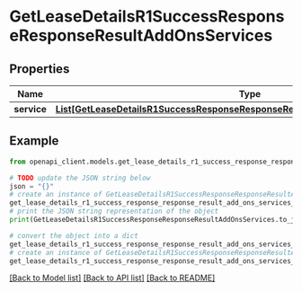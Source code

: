 # GetLeaseDetailsR1SuccessResponseResponseResultAddOnsServices


## Properties

Name | Type | Description | Notes
------------ | ------------- | ------------- | -------------
**service** | [**List[GetLeaseDetailsR1SuccessResponseResponseResultAddOnsServicesServiceInner]**](GetLeaseDetailsR1SuccessResponseResponseResultAddOnsServicesServiceInner.md) |  | 

## Example

```python
from openapi_client.models.get_lease_details_r1_success_response_response_result_add_ons_services import GetLeaseDetailsR1SuccessResponseResponseResultAddOnsServices

# TODO update the JSON string below
json = "{}"
# create an instance of GetLeaseDetailsR1SuccessResponseResponseResultAddOnsServices from a JSON string
get_lease_details_r1_success_response_response_result_add_ons_services_instance = GetLeaseDetailsR1SuccessResponseResponseResultAddOnsServices.from_json(json)
# print the JSON string representation of the object
print(GetLeaseDetailsR1SuccessResponseResponseResultAddOnsServices.to_json())

# convert the object into a dict
get_lease_details_r1_success_response_response_result_add_ons_services_dict = get_lease_details_r1_success_response_response_result_add_ons_services_instance.to_dict()
# create an instance of GetLeaseDetailsR1SuccessResponseResponseResultAddOnsServices from a dict
get_lease_details_r1_success_response_response_result_add_ons_services_from_dict = GetLeaseDetailsR1SuccessResponseResponseResultAddOnsServices.from_dict(get_lease_details_r1_success_response_response_result_add_ons_services_dict)
```
[[Back to Model list]](../README.md#documentation-for-models) [[Back to API list]](../README.md#documentation-for-api-endpoints) [[Back to README]](../README.md)


